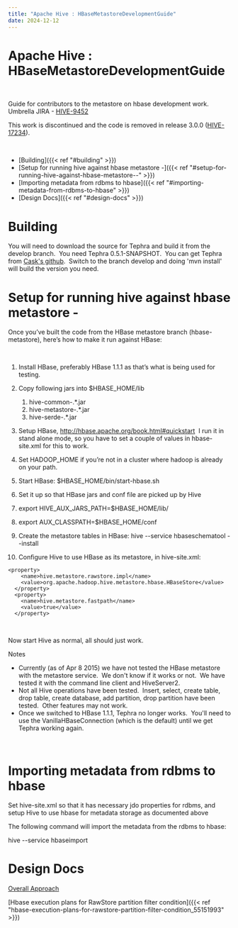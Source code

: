 ```yaml
---
title: "Apache Hive : HBaseMetastoreDevelopmentGuide"
date: 2024-12-12
---
```










# Apache Hive : HBaseMetastoreDevelopmentGuide






 

Guide for contributors to the metastore on hbase development work. Umbrella JIRA - [HIVE-9452](https://issues.apache.org/jira/browse/HIVE-9452)

This work is discontinued and the code is removed in release 3.0.0 ([HIVE-17234](https://issues.apache.org/jira/browse/HIVE-17234)).

 


* [Building]({{< ref "#building" >}})
* [Setup for running hive against hbase metastore -]({{< ref "#setup-for-running-hive-against-hbase-metastore--" >}})
* [Importing metadata from rdbms to hbase]({{< ref "#importing-metadata-from-rdbms-to-hbase" >}})
* [Design Docs]({{< ref "#design-docs" >}})




# Building

You will need to download the source for Tephra and build it from the develop branch.  You need Tephra 0.5.1-SNAPSHOT.  You can get Tephra from [Cask's github](https://github.com/caskdata/tephra).  Switch to the branch develop and doing 'mvn install' will build the version you need.

# Setup for running hive against hbase metastore -

Once you’ve built the code from the HBase metastore branch (hbase-metastore), here’s how to make it run against HBase:

 

1. Install HBase, preferably HBase 1.1.1 as that’s what is being used for testing.
2. Copy following jars into $HBASE\_HOME/lib
	1. hive-common-.*.jar
	2. hive-metastore-.*.jar
	3. hive-serde-.*.jar
3. Setup HBase, <http://hbase.apache.org/book.html#quickstart>  I run it in stand alone mode, so you have to set a couple of values in hbase-site.xml for this to work.
4. Set HADOOP\_HOME if you’re not in a cluster where hadoop is already on your path.
5. Start HBase: $HBASE\_HOME/bin/start-hbase.sh
6. Set it up so that HBase jars and conf file are picked up by Hive
1. export HIVE\_AUX\_JARS\_PATH=$HBASE\_HOME/lib/
2. export AUX\_CLASSPATH=$HBASE\_HOME/conf

8. Create the metastore tables in HBase: hive --service hbaseschematool --install
9. Configure Hive to use HBase as its metastore, in hive-site.xml:



```
<property>
    <name>hive.metastore.rawstore.impl</name>
    <value>org.apache.hadoop.hive.metastore.hbase.HBaseStore</value>
  </property>
  <property>
    <name>hive.metastore.fastpath</name>
    <value>true</value>
  </property>
```

 

Now start Hive as normal, all should just work.

Notes

* Currently (as of Apr 8 2015) we have not tested the HBase metastore with the metastore service.  We don't know if it works or not.  We have tested it with the command line client and HiveServer2.
* Not all Hive operations have been tested.  Insert, select, create table, drop table, create database, add partition, drop partition have been tested.  Other features may not work.
* Once we switched to HBase 1.1.1, Tephra no longer works.  You'll need to use the VanillaHBaseConnection (which is the default) until we get Tephra working again.

 

# Importing metadata from rdbms to hbase

Set hive-site.xml so that it has necessary jdo properties for rdbms, and setup Hive to use hbase for metadata storage as documented above

The following command will import the metadata from the rdbms to hbase:

hive --service hbaseimport 

  


# Design Docs

[Overall Approach](https://issues.apache.org/jira/secure/attachment/12697601/HBaseMetastoreApproach.pdf)

[Hbase execution plans for RawStore partition filter condition]({{< ref "hbase-execution-plans-for-rawstore-partition-filter-condition_55151993" >}})

 



 

 

